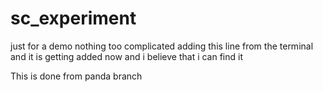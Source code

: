 # sc_experiment
just for a demo nothing too complicated
adding this line from the terminal and it is getting added now and i believe that i can find it


This is done from panda branch
